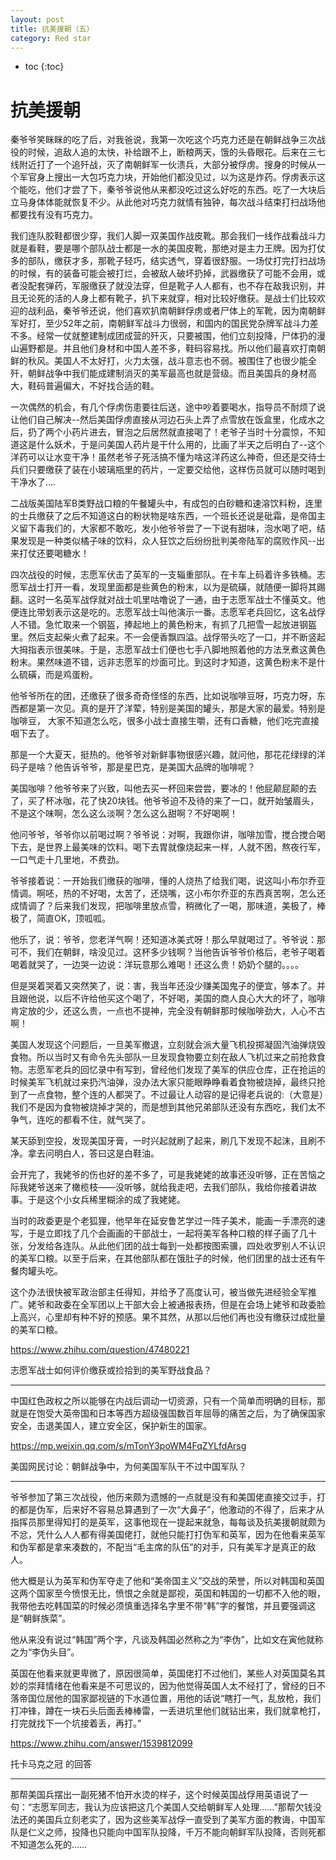 ```yaml
---
layout: post
title: 抗美援朝（五）
category: Red star 
---
```


* toc
{:toc}

# 抗美援朝

秦爷爷笑眯眯的吃了后，对我爸说，我第一次吃这个巧克力还是在朝鲜战争三次战役的时候，追敌人追的太快，补给跟不上，断粮两天，饿的头昏眼花。后来在三七线附近打了一个追歼战，灭了南朝鲜军一伙溃兵，大部分被俘虏。搜身的时候从一个军官身上搜出一大包巧克力块，开始他们都没见过，以为这是炸药。俘虏表示这个能吃，他们才尝了下，秦爷爷说他从来都没吃过这么好吃的东西。吃了一大块后立马身体体能就恢复不少。从此他对巧克力就情有独钟，每次战斗结束打扫战场他都要找有没有巧克力。

我们连队胶鞋都很少穿，我们人脚一双美国作战皮靴。那会我们一线作战看战斗力就是看鞋，要是哪个部队战士都是一水的美国皮靴，那绝对是主力王牌。因为打仗多的部队，缴获才多，那靴子轻巧，结实透气，穿着很舒服。一场仗打完打扫战场的时候，有的装备可能会被打烂，会被敌人破坏扔掉，武器缴获了可能不会用，或者没配套弹药，军服缴获了就没法穿，但是靴子人人都有，也不存在敌我识别，并且无论死的活的人身上都有靴子，扒下来就穿，相对比较好缴获。是战士们比较欢迎的战利品，秦爷爷还说，他们喜欢扒南朝鲜俘虏或者尸体上的军靴，因为南朝鲜军好打，至少52年之前，南朝鲜军战斗力很弱，和国内的国民党杂牌军战斗力差不多。经常一仗就整建制成团成营的歼灭，只要被围，他们立刻投降，尸体扔的漫山遍野都是。并且他们身材和中国人差不多，鞋码容易找。所以他们最喜欢打南朝鲜的秋风。美国人不太好打，火力太强，战斗意志也不弱。被围住了也很少能全歼，朝鲜战争中我们能成建制消灭的美军最高也就是营级。而且美国兵的身材高大，鞋码普遍偏大，不好找合适的鞋。

一次偶然的机会，有几个俘虏伤患要往后送，途中吵着要喝水，指导员不耐烦了说让他们自己解决--然后美国俘虏直接从河边石头上弄了点雪放在饭盒里，化成水之后，扔了两个小药片进去，冒泡之后居然就直接喝了！老爷子当时十分震惊，不知道这是什么妖术，于是问美国人药片是干什么用的，比画了半天之后明白了--这个洋药可以让水变干净！虽然老爷子死活搞不懂为啥这洋药这么神奇，但还是交待士兵们只要缴获了装在小玻璃瓶里的药片，一定要交给他，这样伤员就可以随时喝到干净水了....

二战版美国陆军B类野战口粮的午餐罐头中，有成包的白砂糖和速溶饮料粉，连里的士兵缴获了之后不知道这白的粉状物是啥东西，一个班长还说是砒霜，是帝国主义留下毒我们的，大家都不敢吃，发小他爷爷尝了一下说有甜味，泡水喝了吧，结果发现是一种类似橘子味的饮料，众人狂饮之后纷纷批判美帝陆军的腐败作风--出来打仗还要喝糖水！

四次战役的时候，志愿军伏击了英军的一支辎重部队。在卡车上码着许多铁桶。志愿军战士打开一看，发现里面都是些黄色的粉末，以为是硫磺，就随便一脚将其踢翻。这时一名英军战俘就对战士叽里咕噜说了一通，由于志愿军战士不懂英文。他便连比带划表示这是吃的。志愿军战士叫他演示一番。志愿军老兵回忆，这名战俘人不错。急忙取来一个钢盔，捧起地上的黄色粉末，有抓了几把雪一起放进钢盔里。然后支起柴火煮了起来。不一会便香飘四溢。战俘带头吃了一口，并不断竖起大拇指表示很美味。于是，志愿军战士们便也七手八脚地照着他的方法烹煮这黄色粉末。果然味道不错，远非志愿军的炒面可比。到这时才知道，这黄色粉末不是什么硫磺，而是鸡蛋粉。

他爷爷所在的团，还缴获了很多奇奇怪怪的东西，比如说咖啡豆呀，巧克力呀，东西都是第一次见。真的是开了洋荤，特别是美国的罐头，那是大家的最爱。特别是咖啡豆， 大家不知道怎么吃，很多小战士直接生嚼，还有口香糖，他们吃完直接咽下去了。

那是一个大夏天，挺热的。他爷爷对新鲜事物很感兴趣，就问他，那花花绿绿的洋码子是啥？他告诉爷爷，那是星巴克，是美国大品牌的咖啡呢？

美国咖啡？他爷爷来了兴致，叫他去买一杯回来尝尝，要冰的！他屁颠屁颠的去了，买了杯冰咖，花了快20块钱。他爷爷迫不及待的来了一口，就开始皱眉头，不是这个味啊，怎么这么淡啊？怎么这么甜啊？不好喝啊！

他问爷爷，爷爷你以前喝过啊？爷爷说：对啊，我跟你讲，咖啡加雪，搅合搅合喝下去，是世界上最美味的饮料。喝下去胃就像烧起来一样，人就不困，熬夜行军，一口气走十几里地，不费劲。

爷爷接着说：一开始我们缴获的咖啡，懂的人烧热了给我们喝，说这叫小布尔乔亚情调。啊呸，热的不好喝，太苦了，还烧嘴，这小布尔乔亚的东西真苦啊，怎么还成情调了？后来我们发现，把咖啡里放点雪，稍微化了一喝，那味道，美极了，棒极了，简直OK，顶呱呱。

他乐了，说：爷爷，您老洋气啊！还知道冰美式呀！那么早就喝过了。爷爷说：那可不，我们在朝鲜，啥没见过。这杯多少钱啊？当他告诉爷爷价格后，老爷子喝着喝着就哭了，一边哭一边说：洋玩意那么难喝！还这么贵！奶奶个腿的。。。。

但是哭着哭着又突然笑了，说：害，我当年还没少赚美国鬼子的便宜，够本了。并且跟他说，以后不许给他买这个喝了，不好喝，美国的商人良心大大的坏了，咖啡肯定放的少，还这么贵，一点也不提神，完全没有朝鲜那时候咖啡劲大，人心不古啊！

美国人发现这个问题后，一旦美军撤退，立刻就会派大量飞机投掷凝固汽油弹烧毁食物。所以当时又有命令先头部队一旦发现食物要立刻在敌人飞机过来之前抢救食物。志愿军老兵的回忆录中有写到，曾经他们发现了美军的供应仓库，正在抢运的时候美军飞机就过来扔汽油弹，没办法大家只能眼睁睁看着食物被烧掉，最终只抢到了一点食物，整个连的人都哭了。不过最让人动容的是记得老兵说的:（大意是）我们不是因为食物被烧掉才哭的，而是想到其他兄弟部队还没有东西吃，我们太不争气，连吃的都看不住，就气哭了。

某天舔到空投，发现美国牙膏，一时兴起就刷了起来，刷几下发现不起沫，且刷不净。拿去问明白人，答曰这是白鞋油。

会开完了，我姥爷的伤也好的差不多了，可是我姥姥的故事还没听够，正在苦恼之际我姥爷送来了橄榄枝——没听够，就给我走吧，去我们部队，我给你接着讲故事。于是这个小女兵稀里糊涂的成了我姥姥。

当时的政委更是个老狐狸，他早年在延安鲁艺学过一阵子美术，能画一手漂亮的速写，于是立即找了几个会画画的干部战士，一起将美军各种口粮的样子画了几十张，分发给各连队。从此他们团的战士每到一处都按图索骥，四处收罗别人不认识的美军口粮。以至于后来，在其他部队都在饿肚子的时候，他们团里的战士还有午餐肉罐头吃。

这个办法很快被军政治部主任得知，并给予了高度认可，被当做先进经验全军推广。姥爷和政委在全军团以上干部大会上被通报表扬，但是在会场上姥爷和政委脸上高兴，心里却有种不好的预感。果不其然，从那以后他们再也没有缴获过成批量的美军口粮。

https://www.zhihu.com/question/47480221

志愿军战士如何评价缴获或捡拾到的美军野战食品？

---

中国红色政权之所以能够在内战后调动一切资源，只有一个简单而明确的目标，那就是在饱受大英帝国和日本等西方超级强国数百年屈辱的痛苦之后，为了确保国家安全，击退美国人，建立安全区，保护新生的国家。

https://mp.weixin.qq.com/s/mTonY3poWM4FqZYLfdArsg

美国网民讨论：朝鲜战争中，为何美国军队干不过中国军队？

---

爷爷参加了第三次战役，他历来颇为遗憾的一点就是没有和美国佬直接交过手，打的都是伪军，后来好不容易总算遇到了一次“大鼻子”，他激动的不得了，后来才从指挥员那里得知打的是英军，这事他现在一提起来就急，每每谈及抗美援朝就颇为不忿，凭什么人人都有得美国佬打，就他只能打打伪军和英军，因为在他看来英军和伪军都是拿来凑数的，不配当“毛主席的队伍”的对手，只有美军才是真正的敌人。

他大概是认为英军和伪军夺走了他和“美帝国主义”交战的荣誉，所以对韩国和英国这两个国家至今愤恨无比，愤恨之余就是鄙视，英国和韩国的一切都不入他的眼，我带他去吃韩国菜的时候必须慎重选择名字里不带“韩”字的餐馆，并且要强调这是“朝鲜族菜”。

他从来没有说过“韩国”两个字，凡谈及韩国必然称之为“李伪”，比如文在寅他就称之为“李伪头目”。

英国在他看来就更卑微了，原因很简单，英国佬打不过他们，某些人对英国莫名其妙的崇拜情绪在他看来是不可思议的，因为他觉得英国人太不经打了，曾经的日不落帝国位居他的国家鄙视链的下水道位置，用他的话说“瞎打一气，乱放枪，我们打冲锋，蹲在一块石头后面丢棒棒雷，一丢进坑里他们就钻出来，我们就拿枪打，打完就找下一个坑接着丢，再打。”

https://www.zhihu.com/answer/1539812099

托卡马克之冠 的回答

---

那帮美国兵摆出一副死猪不怕开水烫的样子，这个时候英国战俘用英语说了一句：“志愿军同志，我认为应该把这几个美国人交给朝鲜军人处理……”那帮欠钱没法还的美国兵立刻老实了，因为这些美军战俘一直受到了美军方面的教诲，中国军队是仁义之师，投降也只能向中国军队投降，千万不能向朝鲜军队投降，否则死都不知道怎么死的……
